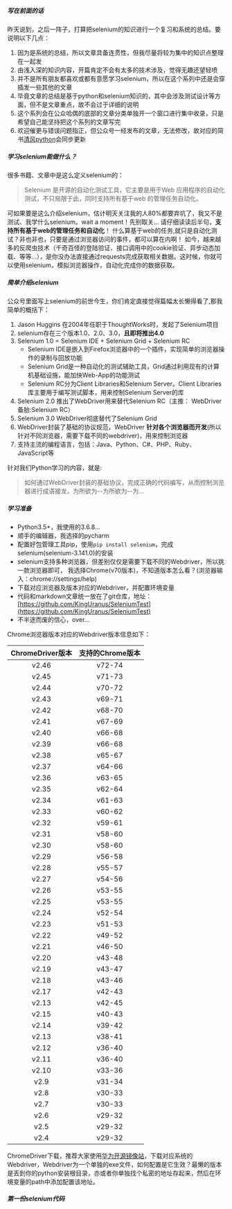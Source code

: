 ##### 写在前面的话
昨天说到，之后一阵子，打算把selenium的知识进行一个复习和系统的总结。要说明以下几点：
1. 因为是系统的总结，所以文章具备连贯性，但我尽量将较为集中的知识点整理在一起发
2. 由浅入深的知识内容，开篇肯定不会有太多的技术涉及，觉得无趣还望轻喷
3. 并不是所有朋友都喜欢或都有意愿学习selenium，所以在这个系列中还是会穿插发一些其他的文章
4. 毕竟文章的总结是基于python和selenium知识的，其中会涉及测试设计等方面，但不是文章重点，故不会过于详细的说明
5. 这个系列会在公众哈偶的底部的文章分类单独开一个窗口进行集中收录，只是希望自己能坚持把这个系列的文章写完
6. 欢迎催更与错误问题指正，但公众号一经发布的文章，无法修改，故对应的简书[清风python](https://www.jianshu.com/u/d23fd5012bed)会同步更新

##### 学习selenium能做什么？
很多书籍、文章中是这么定义selenium的：
> Selenium 是开源的自动化测试工具，它主要是用于Web 应用程序的自动化测试，不只局限于此，同时支持所有基于web 的管理任务自动化。

可如果要是这么介绍selenium，估计明天关注我的人80%都要弃坑了，我又不是测试、我学什么selenium。wait a moment！先别取关...
请仔细读读后半句，**支持所有基于web的管理任务和自动化**！
什么算基于web的任务,就只是自动化测试？非也非也，只要是通过浏览器访问的事件，都可以算在内啊！
如今，越来越多的反爬虫技术（千奇百怪的登陆验证、接口调用中的cookie验证、异步动态加载、等等...），是你没办法直接通过requests完成获取相关数据。这时候，你就可以使用selenium，模拟浏览器操作，自动化完成你的数据获取。

##### 简单介绍selenium
公众号里面写上selenium的前世今生，你们肯定直接觉得篇幅太长懒得看了,那我简单的概括下：
1. Jason Huggins 在2004年任职于ThoughtWorks时，发起了Selenium项目
2. selenium存在三个版本1.0、2.0、3.0，**且即将推出4.0**
3. Selenium 1.0 = Selenium IDE + Selenium Grid + Selenium RC
	- Selenium IDE是嵌入到Firefox浏览器中的一个插件，实现简单的浏览器操作的录制与回放功能
	- Selenium Grid是一种自动化的测试辅助工具，Grid通过利用现有的计算机基础设施，能加快Web-App的功能测试
	- Selenium RC分为Client Libraries和Selenium Server。Client Libraries库主要用于编写测试脚本，用来控制Selenium Server的库
5. Selenium 2.0 推出了WebDriver用来替代Selenium RC（主推： WebDriver 备胎:Selenium RC）
6. Selenium 3.0 WebDriver彻底替代了Selenium Grid
7. WebDriver封装了基础的协议规范，WebDriver **针对各个浏览器而开发**(所以针对不同浏览器，需要下载不同的webdriver)，用来控制浏览器
8. 支持主流的编程语言，包括：Java、Python、C#、PHP、Ruby、JavaScript等

针对我们Python学习的内容，就是:
> 如何通过WebDriver封装的基础协议，完成正确的代码编写，从而控制浏览器进行成语接龙，为所欲为--为所欲为--为...

##### 学习准备
- Python3.5+，我使用的3.6.8...
- 顺手的编辑器，我选择的pycharm
- 配置好包管理工具pip，使用`pip install selenium`，完成selenium(selenium-3.141.0)的安装
- selenium支持多种浏览器，但差别仅仅是需要下载不同的Webdriver，所以挑一款浏览器即可，
我选择Chrome(v70版本)，不知道版本怎么看？(浏览器输入：chrome://settings/help)
- 下载对应浏览器及版本对应的Webdriver，并配置环境变量
- 代码和markdown文章统一放在了git仓库，地址：[https://github.com/KingUranus/SeleniumTest](https://github.com/KingUranus/SeleniumTest)
- 不半途而废的信心，over...

Chrome浏览器版本对应的Webdriver版本信息如下：

|ChromeDriver版本|支持的Chrome版本|
|:--:|:--:|
|v2.46|v72-74|
|v2.45|v71-73|
|v2.44|v70-72|
|v2.43|v69-71|
|v2.42|v68-70|
|v2.41|v67-69|
|v2.40|v66-68|
|v2.39|v66-68|
|v2.38|v65-67|
|v2.37|v64-66|
|v2.36|v63-65|
|v2.35|v62-64|
|v2.34|v61-63|
|v2.33|v60-62|
|v2.32|v59-61|
|v2.31|v58-60|
|v2.30|v58-60|
|v2.29|v56-58|
|v2.28|v55-57|
|v2.27|v54-56|
|v2.26|v53-55|
|v2.25|v53-55|
|v2.24|v52-54|
|v2.23|v51-53|
|v2.22|v49-52|
|v2.21|v46-50|
|v2.20|v43-48|
|v2.19|v43-47|
|v2.18|v43-46|
|v2.17|v42-43|
|v2.13|v42-45|
|v2.15|v40-43|
|v2.14|v39-42|
|v2.13|v38-41|
|v2.12|v36-40|
|v2.11|v36-40|
|v2.10|v33-36|
|v2.9|v31-34|
|v2.8|v30-33|
|v2.7|v30-33|
|v2.6|v29-32|
|v2.5|v29-32|
|v2.4|v29-32|

ChromeDriver下载，推荐大家使用[华为开源镜像站](https://mirrors.huaweicloud.com/)，下载对应系统的Webdriver，Webdriver为一个单独的exe文件，如何配置是它生效？最懒的版本是丢到你的python安装根目录，亦或者你单独找个私密的地址存起来，然后在环境变量的path中添加配置该地址。

##### 第一份selenium代码
```python

```



